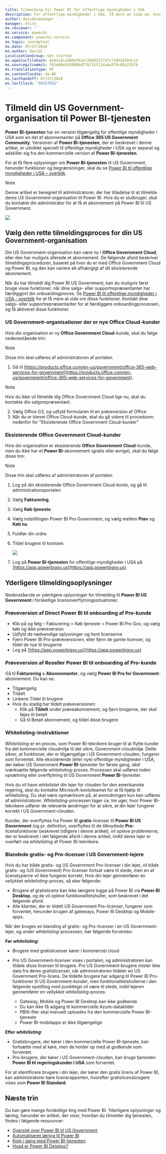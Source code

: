 ```yaml
---
title: Tilmelding til Power BI for offentlige myndigheder i USA
description: For offentlige myndigheder i USA, få mere at vide om, hvordan du tilmelder din US Government-organisation til Power BI US Government-tjenesten
author: davidiseminger
manager: kfile
ms.reviewer: ''
ms.service: powerbi
ms.component: powerbi-service
ms.topic: conceptual
ms.date: 07/27/2018
ms.author: davidi
LocalizationGroup: Get started
ms.openlocfilehash: 6e03cdcad86bf82e72b0d15773fc71952d164c1d
ms.sourcegitcommit: f01a88e583889bd77b712f11da4a379c88a22b76
ms.translationtype: HT
ms.contentlocale: da-DK
ms.lasthandoff: 07/27/2018
ms.locfileid: "39327931"
---
```

# <a name="enroll-your-us-government-organization-in-the-power-bi-service"></a>Tilmeld din US Government-organisation til Power BI-tjenesten
**Power BI-tjenesten** har en version tilgængelig for offentlige myndigheder i USA som en del af abonnementer på **Office 365 US Government Community**. Versionen af **Power BI-tjenesten**, der er beskrevet i denne artikel, er udviklet specielt til offentlige myndigheder i USA og er separat og adskiller sig fra den kommercielle version af **Power BI-tjenesten**.

For at få flere oplysninger om **Power BI-tjenesten** til US Government, herunder funktioner og begrænsninger, skal du se [Power BI til offentlige myndigheder i USA – overblik](service-govus-overview.md).

> [!NOTE]
> Denne artikel er beregnet til administratorer, der har tilladelse til at tilmelde deres US Government-organisation til Power BI. Hvis du er slutbruger, skal du kontakte din administrator for at få et abonnement på Power BI til US Government.
> 
> 

![](media/service-govus-signup/service_govus_signup_1.png)

## <a name="select-the-right-sign-up-process-for-your-us-government-organization"></a>Vælg den rette tilmeldingsproces for din US Government-organisation
Din US Government-organisation kan være ny i **Office Government Cloud**, eller den har muligvis allerede et abonnement. De følgende afsnit beskriver tilmeldingsproceduren, baseret på hvor du er med Office Government Cloud og Power BI, og den kan variere alt afhængigt af dit eksisterende abonnement.

Når du har tilmeldt dig Power BI US Government, kan du muligvis først bruge visse funktioner, når dine salgs- eller supportrepræsentanter har færdiggjort din onboardingproces. Se [Power BI til offentlige myndigheder i USA - overblik](service-govus-overview.md) for at få mere at vide om disse funktioner. Kontakt dine salgs- eller supportrepræsentanter for at færdiggøre onboardingprocessen, og få aktiveret disse funktioner.

### <a name="us-government-organizations-that-are-new-office-cloud-customers"></a>US Government-organisationer der er nye Office Cloud-kunder
Hvis din organisation er ny **Office Government Cloud**-kunde, skal du følge nedenestående trin:

> [!NOTE]
> Disse trin skal udføres af administratoren af portalen.
>

1. Gå til [https://products.office.com/en-us/government/office-365-web-services-for-government](https://products.office.com/en-us/government/office-365-web-services-for-government).

>[!NOTE]
>Hvis du ikke vil tilmelde dig Office Government Cloud lige nu, skal du kontakte din salgsrepræsentant.
>

2. Vælg Office G3, og udfyld formularen til en prøveversion af Office
3. Når du er blevet Office Cloud-kunde, skal du gå videre til proceduren nedenfor for "Eksisterende Office Government Cloud-kunder"

### <a name="existing-office-government-cloud-customers"></a>Eksisterende Office Government Cloud-kunder
Hvis din organisation er eksisterende **Office Government Cloud**-kunde, men du ikke har et **Power BI**-abonnement (gratis eller øvrige), skal du følge disse trin:

> [!NOTE]
> Disse trin skal udføres af administratoren af portalen.
> 
> 

1. Log på din eksisterende Office Government Cloud-konto, og gå til administrationsportalen
2. Vælg **Fakturering**.
3. Vælg **Køb tjeneste**.
4. Vælg indstillingen Power BI Pro Government, og vælg mellem **Prøv** og **Køb nu**
5. Fuldfør din ordre
6. Tildel brugere til kontoen.
   
   ![](media/service-govus-signup/service_govus_signup_5.png)
7. Log på **Power BI-tjenesten** for offentlige myndigheder i USA på [https://app.powerbigov.us](https://app.powerbigov.us)

## <a name="additional-signup-information"></a>Yderligere tilmeldingsoplysninger
Nedenstående er yderligere oplysninger for tilmelding til **Power BI US Government** i forskellige licensoverflytningssituationer.

### <a name="direct-power-bi-trial-to-pro-customer-onboarding"></a>Prøveversion af Direct Power BI til onboarding af Pro-kunde
* Klik på og følg – Fakturering > Køb tjeneste > Power BI Pro Gov, og vælg køb og ikke prøveversion
* Udfyld de nødvendige oplysninger og hent licenserne
* Fjern Power BI Pro-prøveversionen, eller fjern de gamle licenser, og tildel de nye til brugerne
* Log på [https://app.powerbigov.us](https://app.powerbigov.us)

### <a name="reseller-power-bi-trial-to-pro-customer-onboarding"></a>Prøveversion af Reseller Power BI til onboarding af Pro-kunde
Gå til **Fakturering > Abonnementer**, og vælg **Power BI Pro for Government**-abonnement. Du kan se:

* Tilgængelig
* Tildelt
* Linkene Tildel til brugere
* Hvis du stadig har tildelt prøveversionen:
  * Klik på **Tildelt** under prøveabonnement, og fjern brugerne, der skal føjes til betalt
  * Gå til Betalt abonnement, og tildel disse brugere

### <a name="whitelisting-instructions"></a>Whitelisting-instruktioner
*Whitelisting* er en proces, som Power BI-teknikere bruger til at flytte kunder fra det kommercielle cloudmiljø til det sikre, Government-cloudmiljø. Dette sikrer, at funktioner, der er tilgængelige i US Government-clouden, fungerer som forventet. Alle eksisterende (eller nye) offentlige myndigheder i USA, der køber US Government **Power BI**-tjenester for første gang, *skal* iværksætte følgende whitelisting-proces. Processen skal udføres inden opsætning eller overflytning til US Government **Power BI**-tjenester. 

Hvis du vil have *whitelistet* din lejer for clouden for den amerikanske regering, skal du kontakte Microsoft-kontoteamet for at få hjælp til whitelisting. Du skal være opmærksom på, at anmodningen kun kan udføres af administratorer. *Whitelisting*-processen tager ca. tre uger, hvor Power BI-teknikere udfører de relevante ændringer for at sikre, at din lejer fungerer korrekt i US Government-clouden.

Kunder, der overflyttes fra Power BI **gratis**-licenser til **Power BI US Government** (og pr. definition, overflyttes til de tilknyttede **Pro**-licensfunktioner beskrevet tidligere i denne artikel), vil opleve problemerne, der er beskrevet i det følgende afsnit i denne artikel, indtil deres lejer er overført via *whitelisting* af Power BI-teknikere.

### <a name="mixed-free-and-pro-licenses-in-us-government-tenants"></a>Blandede gratis- og Pro-licenser i US Government-lejere
Hvis du har både gratis- og US Government Pro-licenser i din lejer, vil både gratis- og (US Government) Pro-licenser fortsat være til stede, men en af licenstyperne vil ikke fungerer korrekt. Hvis din lejer gennemfører en vellykket *whitelisting*-proces, så sker følgende:

* Brugere af gratislicens kan ikke længere logge på Power BI via **Power BI Desktop**, og de vil opleve funktionalitetshuller, som beskrevet i det følgende afsnit.
* Alle klienter, der er tildelt US Government Pro-licenser, fungerer som forventet, herunder brugen af gateways, Power BI Desktop og Mobile-apps.

Når der bruges en blanding af gratis- og Pro-licenser i en US Government-lejer, og under *whitelisting*-processen, bør følgende forventes:

**Før *whitelisting***:

* Brugere med gratislicenser kører i kommerciel cloud
* Pro US Government-licenser vises i portalen, og administratoren kan tildele disse licenser til brugere. Pro US Government-brugere mister ikke data fra deres gratislicenser, når administratoren tildeler en US Government Pro-licens. De tildelte brugere har adgang til Power BI Pro-funktioner til US Government-kunder, men funktionalitetshullerne i den følgende opstilling med punkttegn vil være til stede, indtil lejeren gennemfører en vellykket *whitelisting*-proces:
  
  * Gateway, Mobile og Power BI Desktop kan ikke godkende
  * Du kan ikke få adgang til kommercielle Azure-datakilder
  * PBIX-filer skal manuelt uploades fra den kommercielle Power BI-tjeneste
  * Power BI-mobilapps er ikke tilgængelige

**Efter *whitelisting***:

* Gratisbrugere, der kører i den kommercielle Power BI-tjeneste, kan fortsætte med at køre, men de holder op med at godkende som forventet.
* Pro-brugere, der kører i US Government-clouden, kan bruge tjenesten **Power BI til regeringskunder i USA** som forventet.

For at identificere brugere i din lejer, der kører den gratis licens af Power BI, kan administratorer køre licensrapporten, hvorefter gratislicensbrugere vises som **Power BI Standard**.

## <a name="next-steps"></a>Næste trin
Du kan gøre mange forskellige ting med Power BI. Yderligere oplysninger og læring, herunder en artikel, der viser, hvordan du tilmelder dig tjenesten, findes i følgende ressourcer:

* [Oversigt over Power BI til US Government](service-govus-overview.md)
* [Automatiseret læring til Power BI](guided-learning/gettingstarted.yml?tutorial-step=1)
* [Kom i gang med Power BI-tjenesten](service-get-started.md)
* [Hvad er Power BI Desktop?](desktop-what-is-desktop.md)

